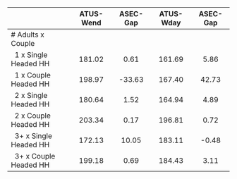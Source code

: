 
|                      |    ATUS-Wend |     ASEC-Gap |    ATUS-Wday |     ASEC-Gap |
| -------------------- | :----------: | :----------: | :----------: | :----------: |
| # Adults x Couple    |              |              |              |              |
| &nbsp;&nbsp;1 x Single Headed HH |       181.02 |         0.61 |       161.69 |         5.86 |
| &nbsp;&nbsp;1 x Couple Headed HH |       198.97 |       -33.63 |       167.40 |        42.73 |
| &nbsp;&nbsp;2 x Single Headed HH |       180.64 |         1.52 |       164.94 |         4.89 |
| &nbsp;&nbsp;2 x Couple Headed HH |       203.34 |         0.17 |       196.81 |         0.72 |
| &nbsp;&nbsp;3+ x Single Headed HH |       172.13 |        10.05 |       183.11 |        -0.48 |
| &nbsp;&nbsp;3+ x Couple Headed HH |       199.18 |         0.69 |       184.43 |         3.11 |

